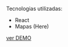 Tecnologias utilizadas:

* React
* Mapas (Here)

[ver DEMO](https://mpabarca.github.io/HackathonFinal/)